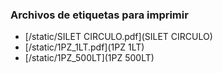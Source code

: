 ### Archivos de etiquetas para imprimir

- [/static/SILET CIRCULO.pdf](SILET CIRCULO)
- [/static/1PZ_1LT.pdf](1PZ 1LT)
- [/static/1PZ_500LT](1PZ 500LT)
